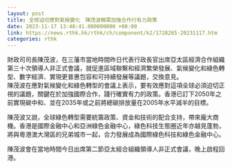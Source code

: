 ```yaml
---
layout: post
title: 全球迫切應對氣候變化　陳茂波稱需加強合作行有力政策
date: 2023-11-17 13:48:41.000000000 +08:00
link: https://news.rthk.hk/rthk/ch/component/k2/1728265-20231117.htm
categories: rthk
---
```


財政司司長陳茂波，在三藩市當地時間昨日代表行政長官出席亞太區經濟合作組織第三十次領導人非正式會議，就促進區域聯繫和經濟繁榮發展、氣候變化和綠色轉型、數字經濟、實現更普惠包容和可持續發展等議題，交換意見。
　　      
陳茂波在應對氣候變化和綠色轉型的會議上表示，要有效應對這項全球必須迫切正視的議題，關鍵在於加強國際合作，踐行確實有力的政策。香港已訂下2050年之前實現碳中和、並在2035年或之前將總碳排放量在2005年水平減半的目標。

陳茂波又說，全球綠色轉型需要統籌政策、資金和技術的配合支持，帶來龐大商機。香港是國際金融中心和亞洲綠色金融中心，綠色科技生態圈近年亦越見蓬勃，將與粵港澳大灣區的兄弟城市一起，合力發展成為國際綠色科技和綠色金融中心。

陳茂波會在當地時間今日出席第二節亞太經合組織領導人非正式會議，晚上啟程回港。
